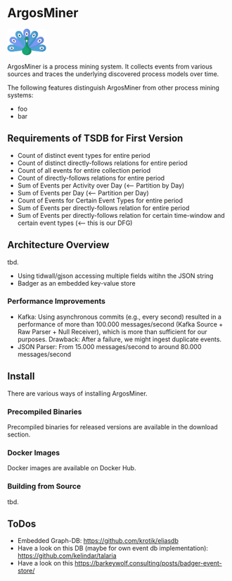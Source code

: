 # ArgosMiner

<img src="assets/logo.svg" height="60px" />

ArgosMiner is a process mining system. It collects events from various sources and traces the underlying discovered process models over time. 

The following features distinguish ArgosMiner from other process mining systems:
- foo
- bar

## Requirements of TSDB for First Version
- Count of distinct event types for entire period
- Count of distinct directly-follows relations for entire period 
- Count of all events for entire collection period
- Count of directly-follows relations for entire period
- Sum of Events per Activity over Day (<-- Partition by Day) 
- Sum of Events per Day (<-- Partition per Day)
- Count of Events for Certain Event Types for entire period
- Sum of Events per directly-follows relation for entire period
- Sum of Events per directly-follows relation for certain time-window and certain event types (<-- this is our DFG)

## Architecture Overview
tbd.
- Using tidwall/gjson accessing multiple fields witihn the JSON string
- Badger as an embedded key-value store

### Performance Improvements
- Kafka: Using asynchronous commits (e.g., every second) resulted in a performance of more than 100.000 messages/second (Kafka Source + Raw Parser + Null Receiver), which is more than sufficient for our purposes. Drawback: After a failure, we might ingest duplicate events.
- JSON Parser: From 15.000 messages/second to around 80.000 messages/second

## Install
There are various ways of installing ArgosMiner.

### Precompiled Binaries
Precompiled binaries for released versions are available in the download section.

### Docker Images
Docker images are available on Docker Hub.

### Building from Source
tbd.

## ToDos
- Embedded Graph-DB: https://github.com/krotik/eliasdb
- Have a look on this DB (maybe for own event db implementation): https://github.com/kelindar/talaria
- Have a look on this https://barkeywolf.consulting/posts/badger-event-store/

